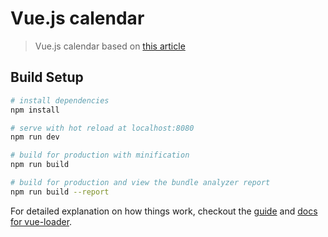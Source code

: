 # Vue.js calendar

> Vue.js calendar based on [this article](https://medium.com/@natedoggit/building-an-extendable-calendar-in-vue-js-part-1-8fb26c04819)

## Build Setup

``` bash
# install dependencies
npm install

# serve with hot reload at localhost:8080
npm run dev

# build for production with minification
npm run build

# build for production and view the bundle analyzer report
npm run build --report
```

For detailed explanation on how things work, checkout the [guide](http://vuejs-templates.github.io/webpack/) and [docs for vue-loader](http://vuejs.github.io/vue-loader).
